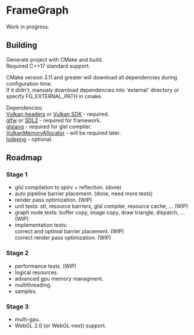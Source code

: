 # FrameGraph
Work in progress.

## Building
Generate project with CMake and build.<br/>
Required C++17 standard support.

CMake version 3.11 and greater will download all dependencies during configuration time.<br/>
If it didn't, manualy download dependencies into 'external' directory or specify FG_EXTERNAL_PATH in cmake.

Dependencies:<br/>
[Vulkan-headers](https://github.com/KhronosGroup/Vulkan-Headers) or [Vulkan SDK](https://www.lunarg.com/vulkan-sdk/) - required.<br/>
[glfw](https://github.com/glfw/glfw) or [SDL2](https://www.libsdl.org) - required for framework.<br/>
[glslang](https://github.com/KhronosGroup/glslang) - required for glsl compiler.<br/>
[VulkanMemoryAllocator](https://github.com/GPUOpen-LibrariesAndSDKs/VulkanMemoryAllocator) - will be required later.<br/>
[lodepng](https://github.com/lvandeve/lodepng) - optional.<br/>

## Roadmap
### Stage 1
- glsl compilation to spirv + reflection. (done)<br/>
- auto pipeline barrier placement. (done, need more tests)<br/>
- render pass optimization. (WIP)<br/>
- unit tests: stl, resource barriers, glsl compiler, resource cache, ... (WIP)<br/>
- graph node tests: buffer copy, image copy, draw triangle, dispatch, ... (WIP)<br/>
- implementation tests:<br/>
    correct and optimal barrier placement. (WIP)<br/>
    correct render pass optimization. (WIP)

### Stage 2
- performance tests. (WIP)<br/>
- logical resources.<br/>
- advanced gpu memory managment.<br/>
- multithreading.<br/>
- samples.<br/>

### Stage 3
- multi-gpu.<br/>
- WebGL 2.0 (or WebGL-next) support.<br/>

